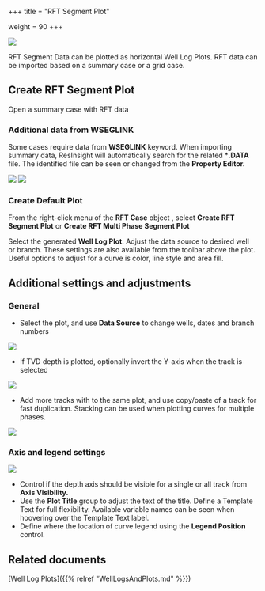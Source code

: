 +++
title = "RFT Segment Plot"

weight = 90
+++

![](/images/plot-window/RFTSegmentPlot.png)

RFT Segment Data can be plotted as horizontal Well Log Plots. RFT data can be imported based on a summary case or a grid case.


## Create RFT Segment Plot

Open a summary case with RFT data

### Additional data from WSEGLINK
Some cases require data from **WSEGLINK** keyword. When importing summary data, ResInsight will automatically search for the related ***.DATA**  file. The identified file can be seen or changed from the **Property Editor.**

![](/images/plot-window/RFTSummaryDataSource.png)
![](/images/plot-window/RftSegmentDataDeck.png)


### Create Default Plot
From the right-click menu of the **RFT Case** object , select **Create RFT Segment Plot** or **Create RFT Multi Phase Segment Plot**

Select the generated **Well Log Plot**. Adjust the data source to desired well or branch. These settings are also available from the toolbar above the plot. Useful options to adjust for a curve is color, line style and area fill.

## Additional settings and adjustments

### General
- Select the plot, and use **Data Source** to change wells, dates and branch numbers

![](/images/plot-window/RFTSegmentDataSourceStepping.png)

- If TVD depth is plotted, optionally invert the Y-axis when the track is selected

![](/images/plot-window/RFTSegmentInvertAxis.png)

- Add more tracks with to the same plot, and use copy/paste of a track for fast duplication. Stacking can be used when plotting curves for multiple phases.

![](/images/plot-window/RFTSegmentStackCurves.png)


### Axis and legend settings
![](/images/plot-window/RFTSegmentPlotPropertyEditor.png)

- Control if the depth axis should be visible for a single or all track from **Axis Visibility.**
- Use the **Plot Title** group to adjust the text of the title. Define a Template Text for full flexibility. Available variable names can be seen when hoovering over the Template Text label.
- Define where the location of curve legend using the **Legend Position** control.


## Related documents

[Well Log Plots]({{% relref "WellLogsAndPlots.md" %}})